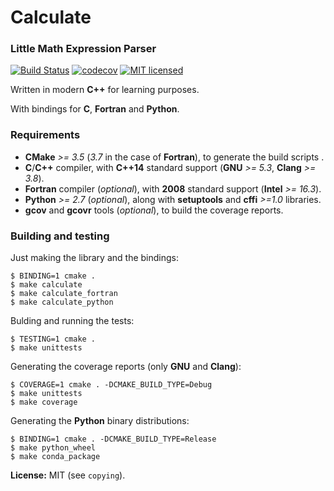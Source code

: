 # Calculate


### Little Math Expression Parser

[![Build Status](https://travis-ci.org/newlawrence/Calculate.svg?branch=master)](https://travis-ci.org/newlawrence/Calculate)
[![codecov](https://codecov.io/gh/newlawrence/Calculate/branch/master/graph/badge.svg)](https://codecov.io/gh/newlawrence/Calculate)
[![MIT licensed](https://img.shields.io/badge/license-MIT-blue.svg)](https://github.com/newlawrence/Calculate/blob/7f96b434dd77461f17a71f3fe3025c21b73ed0d0/copying)

Written in modern **C++** for learning purposes.

With bindings for **C**, **Fortran** and **Python**.


### Requirements

* **CMake** *>= 3.5* (*3.7* in the case of **Fortran**), to generate the build scripts .
* **C**/**C++** compiler, with **C++14** standard support (**GNU** *>= 5.3*, **Clang** *>= 3.8*).
* **Fortran** compiler (*optional*), with **2008** standard support (**Intel** *>= 16.3*).
* **Python** *>= 2.7* (*optional*), along with **setuptools** and **cffi** *>=1.0* libraries.
* **gcov** and **gcovr** tools (*optional*), to build the coverage reports.


### Building and testing

Just making the library and the bindings:

```
$ BINDING=1 cmake .
$ make calculate
$ make calculate_fortran
$ make calculate_python
```

Bulding and running the tests:

```
$ TESTING=1 cmake .
$ make unittests
```

Generating the coverage reports (only **GNU** and **Clang**):

```
$ COVERAGE=1 cmake . -DCMAKE_BUILD_TYPE=Debug
$ make unittests
$ make coverage
```

Generating the **Python** binary distributions:

```
$ BINDING=1 cmake . -DCMAKE_BUILD_TYPE=Release
$ make python_wheel
$ make conda_package

```

**License:** MIT (see `copying`).
